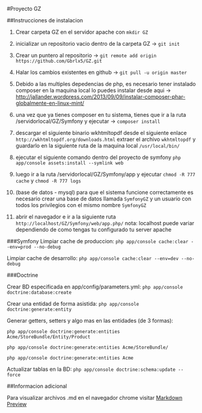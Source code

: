 #Proyecto GZ

##Instrucciones de instalacion

1. Crear carpeta GZ en el servidor apache con `mkdir GZ`

2. inicializar un repositorio vacio dentro de la carpeta GZ -> `git init`

3. Crear un puntero al repositorio -> `git remote add origin https://github.com/Gbrlx5/GZ.git`

4. Halar los cambios existentes en github -> `git pull -u origin master`

5. Debido a las multiples depedencias de php, es necesario tener instalado composer en la maquina local
lo puedes instalar desde aqui -> http://jallander.wordpress.com/2013/09/09/instalar-composer-phar-globalmente-en-linux-mint/

6. una vez que ya tienes composer en tu sistema, tienes que ir a la ruta /servidorlocal/GZ/Symfony y ejecutar -> `composer install`

7. descargar el siguiente binario wkhtmltopdf desde el siguiente enlace `http://wkhtmltopdf.org/downloads.html` extraer el archivo `wkhtmltopdf` y guardarlo en la siguiente ruta de la maquina local `/usr/local/bin/`

8. ejecutar el siguiente comando dentro del proyecto de symfony `php app/console assets:install --symlink web`


9. luego ir a la ruta /servidorlocal/GZ/Symfony/app y ejecutar
`chmod -R 777 cache` y `chmod -R 777 logs`

10. (base de datos - mysql) para que el sistema funcione correctamente es necesario crear una base de datos llamada `SymfonyGZ` y un usuario con todos los privilegios con el mismo nombre  `SymfonyGZ`


11. abrir el navegador e ir a la siguiente ruta `http://localhost/GZ/Symfony/web/app.php/` nota: localhost puede variar dependiendo de como tengas tu configurado tu server apache



###Symfony
Limpiar cache de produccion:
`php app/console cache:clear --env=prod --no-debug`

Limpiar cache de desarrollo:
`php app/console cache:clear --env=dev --no-debug`

###Doctrine

Crear BD especificada en app/config/parameters.yml:
`php app/console doctrine:database:create`

Crear una entidad de forma asistida:
`php app/console doctrine:generate:entity`

Generar getters, setters y algo mas en las entidades (de 3 formas):

`php app/console doctrine:generate:entities Acme/StoreBundle/Entity/Product`

`php app/console doctrine:generate:entities Acme/StoreBundle/`

`php app/console doctrine:generate:entities Acme`

Actualizar tablas en la BD:
`php app/console doctrine:schema:update --force`

##Informacion adicional

Para visualizar archivos .md en el navegador chrome visitar [Markdown Preview](https://chrome.google.com/webstore/detail/markdown-preview/jmchmkecamhbiokiopfpnfgbidieafmd)